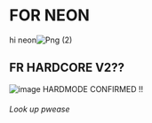 # FOR NEON
hi neon![Png (2)](https://user-images.githubusercontent.com/116474888/207443983-57572c2c-2ac5-4c5d-bdad-01b0c2b715ae.png)
## FR HARDCORE V2??
![image](https://user-images.githubusercontent.com/116474888/207444305-9bfe4e21-72a6-49fe-baed-97b479baa752.png)
HARDMODE CONFIRMED !!
###### Look up pwease
